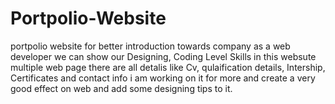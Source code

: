# Portpolio-Website

portpolio website for better introduction towards company as a web developer we can show our Designing, Coding Level Skills in this websute multiple web page there are all detalis like Cv, qulaification details, Intership, Certificates and contact info 
i am working on it for more and create  a very good effect on web and add some designing tips to it.
